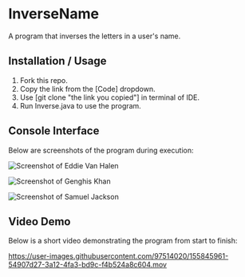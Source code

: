 # InverseName
A program that inverses the letters in a user's name.

## Installation / Usage
1. Fork this repo.
2. Copy the link from the [Code] dropdown.
3. Use [git clone "the link you copied"] in terminal of IDE.
4. Run Inverse.java to use the program.

## Console Interface
Below are screenshots of the program during execution:

![Screenshot of Eddie Van Halen](https://user-images.githubusercontent.com/97514020/154066050-ac983134-ac94-44f6-807c-93a9ec56cf32.png)

![Screenshot of Genghis Khan](https://user-images.githubusercontent.com/97514020/154066555-5aa5b93f-2dca-470a-b702-ce359c8e592b.png)

![Screenshot of Samuel Jackson](https://user-images.githubusercontent.com/97514020/154066186-306d3e80-027a-4949-87be-c38ce1b22f87.png)

## Video Demo
Below is a short video demonstrating the program from start to finish:

https://user-images.githubusercontent.com/97514020/155845961-54907d27-3a12-4fa3-bd9c-f4b524a8c604.mov
